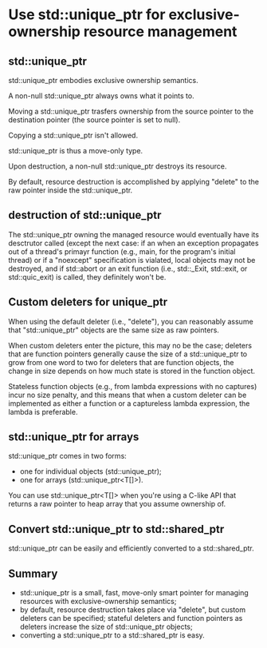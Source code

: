 Use std::unique_ptr for exclusive-ownership resource management
===============================================================

std::unique_ptr
---------------

std::unique_ptr embodies exclusive ownership semantics.

A non-null std::unique_ptr always owns what it points to.

Moving a std::unique_ptr trasfers ownership from the source pointer
to the destination pointer (the source pointer is set to null).

Copying a std::unique_ptr isn't allowed.

std::unique_ptr is thus a move-only type.

Upon destruction, a non-null std::unique_ptr destroys its resource.

By default, resource destruction is accomplished by applying 
"delete" to the raw pointer inside the std::unique_ptr.
  

destruction of std::unique_ptr
------------------------------

The std::unique_ptr owning the managed resource would eventually
have its desctrutor called 
(except the next case: if an when an exception 
propagates out of a thread's primayr function (e.g., main,
for the program's initial thread) or if a "noexcept" specification
is vialated, local objects may not be destroyed, and if std::abort
or an exit function (i.e., std::_Exit, std::exit, or std::quic_exit)
is called, they definitely won't be.


Custom deleters for unique_ptr
------------------------------

When using the default deleter (i.e., "delete"), you can reasonably
assume that "std::unique_ptr" objects are the same size 
as raw pointers.

When custom deleters enter the picture, this may no be the case;
deleters that are function pointers generally cause the size of a
std::unique_ptr to grow from one word to two
for deleters that are function objects, the change in size depends
on how much state is stored in the function object.

Stateless function objects (e.g., from lambda expressions with no
captures) incur no size penalty, and this means that when a custom
deleter can be implemented as either a function or a captureless
lambda expression, the lambda is preferable.


std::unique_ptr for arrays
--------------------------

std::unique_ptr comes in two forms:
- one for individual objects (std::unique_ptr<T>);
- one for arrays (std::unique_ptr<T[]>).

You can use std::unique_ptr<T[]> when you're using a C-like API
that returns a raw pointer to heap array that you assume 
ownership of.


Convert std::unique_ptr to std::shared_ptr
------------------------------------------

std::unique_ptr can be easily and efficiently converted to a
std::shared_ptr.


Summary
-------

- std::unique_ptr is a small, fast, move-only smart pointer for
  managing resources with exclusive-ownership semantics;
- by default, resource destruction takes place via "delete",
  but custom deleters can be specified;
  stateful deleters and function pointers as deleters increase
  the size of std::unique_ptr objects;
- converting a std::unique_ptr to a std::shared_ptr is easy.

